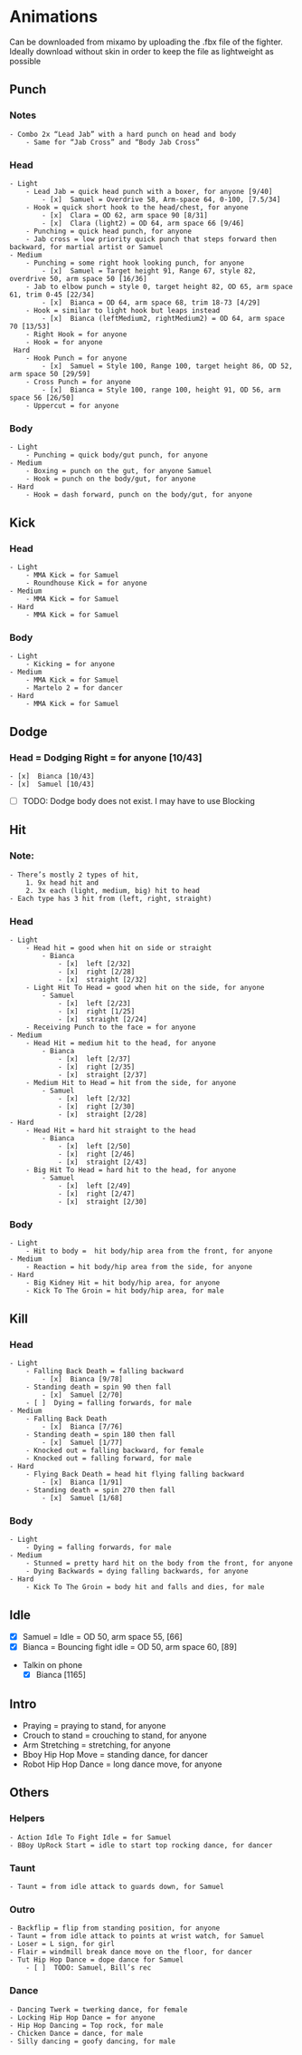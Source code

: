 # Animations
Can be downloaded from mixamo by uploading the .fbx file of the fighter. Ideally download without skin in order to keep the file as lightweight as possible

## Punch
### Notes
    - Combo 2x “Lead Jab” with a hard punch on head and body
        - Same for “Jab Cross” and “Body Jab Cross”
### Head
    - Light
        - Lead Jab = quick head punch with a boxer, for anyone [9/40]
            - [x]  Samuel = Overdrive 58, Arm-space 64, 0-100, [7.5/34]
        - Hook = quick short hook to the head/chest, for anyone
            - [x]  Clara = OD 62, arm space 90 [8/31]
            - [x]  Clara (light2) = OD 64, arm space 66 [9/46]
        - Punching = quick head punch, for anyone
        - Jab cross = low priority quick punch that steps forward then backward, for martial artist or Samuel
    - Medium
        - Punching = some right hook looking punch, for anyone
            - [x]  Samuel = Target height 91, Range 67, style 82, overdrive 50, arm space 50 [16/36]
        - Jab to elbow punch = style 0, target height 82, OD 65, arm space 61, trim 0-45 [22/34]
            - [x]  Bianca = OD 64, arm space 68, trim 18-73 [4/29]
        - Hook = similar to light hook but leaps instead
            - [x]  Bianca (leftMedium2, rightMedium2) = OD 64, arm space 70 [13/53]
        - Right Hook = for anyone
        - Hook = for anyone
     Hard
        - Hook Punch = for anyone
            - [x]  Samuel = Style 100, Range 100, target height 86, OD 52, arm space 50 [29/59]
        - Cross Punch = for anyone
            - [x]  Bianca = Style 100, range 100, height 91, OD 56, arm space 56 [26/50]
        - Uppercut = for anyone
### Body
    - Light
        - Punching = quick body/gut punch, for anyone
    - Medium
        - Boxing = punch on the gut, for anyone Samuel
        - Hook = punch on the body/gut, for anyone
    - Hard
        - Hook = dash forward, punch on the body/gut, for anyone
## Kick
### Head
    - Light
        - MMA Kick = for Samuel
        - Roundhouse Kick = for anyone
    - Medium
        - MMA Kick = for Samuel
    - Hard
        - MMA Kick = for Samuel
### Body
    - Light
        - Kicking = for anyone
    - Medium
        - MMA Kick = for Samuel
        - Martelo 2 = for dancer
    - Hard
        - MMA Kick = for Samuel
## Dodge
### Head = Dodging Right = for anyone [10/43]
    - [x]  Bianca [10/43]
    - [x]  Samuel [10/43]
- [ ]  TODO: Dodge body does not exist. I may have to use Blocking
## Hit
### Note:
    - There’s mostly 2 types of hit,
        1. 9x head hit and 
        2. 3x each (light, medium, big) hit to head
    - Each type has 3 hit from (left, right, straight)
### Head
    - Light
        - Head hit = good when hit on side or straight
            - Bianca
                - [x]  left [2/32]
                - [x]  right [2/28]
                - [x]  straight [2/32]
        - Light Hit To Head = good when hit on the side, for anyone
            - Samuel
                - [x]  left [2/23]
                - [x]  right [1/25]
                - [x]  straight [2/24]
        - Receiving Punch to the face = for anyone
    - Medium
        - Head Hit = medium hit to the head, for anyone
            - Bianca
                - [x]  left [2/37]
                - [x]  right [2/35]
                - [x]  straight [2/37]
        - Medium Hit to Head = hit from the side, for anyone
            - Samuel
                - [x]  left [2/32]
                - [x]  right [2/30]
                - [x]  straight [2/28]
    - Hard
        - Head Hit = hard hit straight to the head
            - Bianca
                - [x]  left [2/50]
                - [x]  right [2/46]
                - [x]  straight [2/43]
        - Big Hit To Head = hard hit to the head, for anyone
            - Samuel
                - [x]  left [2/49]
                - [x]  right [2/47]
                - [x]  straight [2/30]
### Body
    - Light
        - Hit to body =  hit body/hip area from the front, for anyone
    - Medium
        - Reaction = hit body/hip area from the side, for anyone
    - Hard
        - Big Kidney Hit = hit body/hip area, for anyone
        - Kick To The Groin = hit body/hip area, for male
## Kill
### Head
    - Light
        - Falling Back Death = falling backward
            - [x]  Bianca [9/78]
        - Standing death = spin 90 then fall
            - [x]  Samuel [2/70]
        - [ ]  Dying = falling forwards, for male
    - Medium
        - Falling Back Death
            - [x]  Bianca [7/76]
        - Standing death = spin 180 then fall
            - [x]  Samuel [1/77]
        - Knocked out = falling backward, for female
        - Knocked out = falling forward, for male
    - Hard
        - Flying Back Death = head hit flying falling backward
            - [x]  Bianca [1/91]
        - Standing death = spin 270 then fall
            - [x]  Samuel [1/68]
### Body
    - Light
        - Dying = falling forwards, for male
    - Medium
        - Stunned = pretty hard hit on the body from the front, for anyone
        - Dying Backwards = dying falling backwards, for anyone
    - Hard
        - Kick To The Groin = body hit and falls and dies, for male
## Idle
- [x]  Samuel = Idle = OD 50, arm space 55, [66]
- [x]  Bianca = Bouncing fight idle = OD 50, arm space 60, [89]
- Talkin on phone
    - [x]  Bianca [1165]
## Intro
- Praying = praying to stand, for anyone
- Crouch to stand = crouching to stand, for anyone
- Arm Stretching = stretching, for anyone
- Bboy Hip Hop Move = standing dance, for dancer
- Robot Hip Hop Dance = long dance move, for anyone
## Others
### Helpers
    - Action Idle To Fight Idle = for Samuel
    - BBoy UpRock Start = idle to start top rocking dance, for dancer
### Taunt
    - Taunt = from idle attack to guards down, for Samuel
### Outro
    - Backflip = flip from standing position, for anyone
    - Taunt = from idle attack to points at wrist watch, for Samuel
    - Loser = L sign, for girl
    - Flair = windmill break dance move on the floor, for dancer
    - Tut Hip Hop Dance = dope dance for Samuel
        - [ ]  TODO: Samuel, Bill’s rec
### Dance
    - Dancing Twerk = twerking dance, for female
    - Locking Hip Hop Dance = for anyone
    - Hip Hop Dancing = Top rock, for male
    - Chicken Dance = dance, for male
    - Silly dancing = goofy dancing, for male
